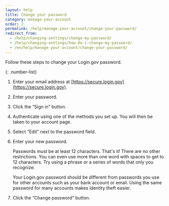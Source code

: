```yaml
---
layout: help
title: Change your password
category: manage-your-account
order: 2
permalink: /help/manage-your-account/change-your-password/
redirect_from:
  - /help/changing-settings/change-my-password/
  - /help/changing-settings/how-do-i-change-my-password/
  - /en/help/manage-your-account/change-your-password/
---
```


Follow these steps to change your Login.gov password.

{: .number-list}
1. Enter your email address at [https://secure.login.gov](https://secure.login.gov).
1. Enter your password.
1. Click the “Sign in” button.
1. Authenticate using one of the methods you set up. You will then be taken to your account page.
1. Select “Edit” next to the password field.
1. Enter your new password.

   Passwords must be at least 12 characters. That's it! There are no other restrictions. You can even use more than one word with spaces to get to 12 characters. Try using a phrase or a series of words that only you recognize.

   Your Login.gov password should be different from passwords you use for other accounts such as your bank account or email. Using the same password for many accounts makes identity theft easier.

1. Click the “Change password” button.
